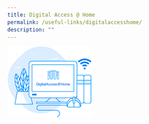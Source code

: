 ```yaml
---
title: Digital Access @ Home
permalink: /useful-links/digitalaccesshome/
description: ""
---
```

![](/images/Quicklinks/das-ha-icon.png)